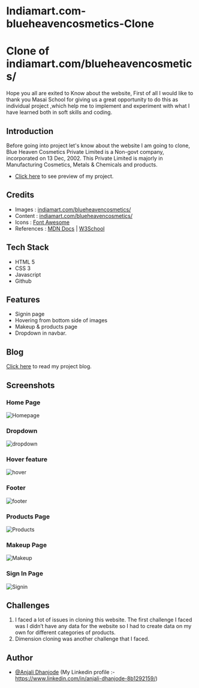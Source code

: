 # Indiamart.com-blueheavencosmetics-Clone


# Clone of indiamart.com/blueheavencosmetics/
 Hope you all are exited to Know about the website, First of all I would like to thank you Masai School for giving us a great opportunity to do this as individual project ,which help me to implement and experiment with what I have learned both in soft skills and coding.

## Introduction
Before going into project let's know about the website I am going to clone,
Blue Heaven Cosmetics Private Limited is a Non-govt company, incorporated on 13 Dec, 2002. This Private Limited is majorly in Manufacturing Cosmetics, Metals  & Chemicals  and products.

- [Click here](https://indiamartblueheavencosmetics.netlify.app/) to see preview of my project.






## Credits

 - Images : [indiamart.com/blueheavencosmetics/](https://www.indiamart.com/blueheavencosmetics/)
 - Content : [indiamart.com/blueheavencosmetics/](https://www.indiamart.com/blueheavencosmetics/)
 - Icons : [Font Awesome](https://fontawesome.com/)
 - References : [MDN Docs](https://developer.mozilla.org/en-US/) | [W3School](https://www.w3schools.com/)

## Tech Stack

- HTML 5
- CSS 3
- Javascript
- Github
## Features

- Signin page
- Hovering from bottom side of images
- Makeup & products page
- Dropdown in navbar.



## Blog

[Click here](https://medium.com/@anjalidhanjode28/project-at-masai-school-indiamart-com-blueheavencosmetics-clone-9ad22a010b78) to read my project blog. 


## Screenshots

### Home Page
  ![Homepage](https://miro.medium.com/max/875/1*3FH9zHmDAnMGWZyBiAIIpA.png)
### Dropdown
  ![dropdown](https://miro.medium.com/max/1400/1*JRFSLSt0k0X52ZY5iCYpRA.png)
### Hover feature
  ![hover](https://miro.medium.com/max/1400/1*SjTIeIz-AqRCUfropHuVAQ.png)
### Footer
  ![footer](https://miro.medium.com/max/1400/1*VdmbM18ARLUt8fkPoqNTuA.png)
### Products Page
  ![Products](https://miro.medium.com/max/875/1*O0p6cmRCDvIo5O43haGxJg.png)
### Makeup Page
  ![Makeup](https://miro.medium.com/max/875/1*NzMYzRdjcUiu3moM78JQsQ.png)
### Sign In Page
  ![Signin](https://miro.medium.com/max/875/1*T0OmQ706rGW2HawBPp8ZMA.png)

## Challenges

1. I faced a lot of issues in cloning this website. The first challenge I faced was I didn’t have any data for the website so I had to create data on my own for different categories of products.
2. Dimension cloning was another challenge that I faced.



## Author

- [@Anjali Dhanjode](https://github.com/anjalidhanjode28)
(My Linkedin profile :- https://www.linkedin.com/in/anjali-dhanjode-8b1292159/)
